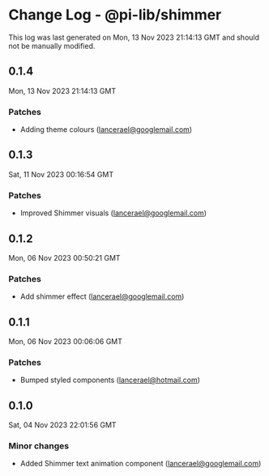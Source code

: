 # Change Log - @pi-lib/shimmer

This log was last generated on Mon, 13 Nov 2023 21:14:13 GMT and should not be manually modified.

<!-- Start content -->

## 0.1.4

Mon, 13 Nov 2023 21:14:13 GMT

### Patches

- Adding theme colours (lancerael@googlemail.com)

## 0.1.3

Sat, 11 Nov 2023 00:16:54 GMT

### Patches

- Improved Shimmer visuals (lancerael@googlemail.com)

## 0.1.2

Mon, 06 Nov 2023 00:50:21 GMT

### Patches

- Add shimmer effect (lancerael@googlemail.com)

## 0.1.1

Mon, 06 Nov 2023 00:06:06 GMT

### Patches

- Bumped styled components (lancerael@hotmail.com)

## 0.1.0

Sat, 04 Nov 2023 22:01:56 GMT

### Minor changes

- Added Shimmer text animation component (lancerael@googlemail.com)
